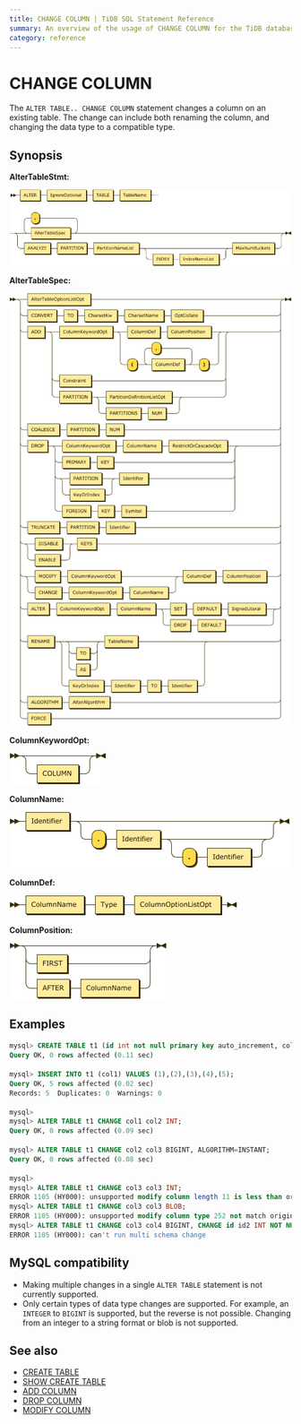 ```yaml
---
title: CHANGE COLUMN | TiDB SQL Statement Reference
summary: An overview of the usage of CHANGE COLUMN for the TiDB database.
category: reference
---
```


# CHANGE COLUMN

The `ALTER TABLE.. CHANGE COLUMN` statement changes a column on an existing table. The change can include both renaming the column, and changing the data type to a compatible type.

## Synopsis

**AlterTableStmt:**

![AlterTableStmt](/media/sqlgram-v3.0/AlterTableStmt.png)

**AlterTableSpec:**

![AlterTableSpec](/media/sqlgram-v3.0/AlterTableSpec.png)

**ColumnKeywordOpt:**

![ColumnKeywordOpt](/media/sqlgram-v3.0/ColumnKeywordOpt.png)

**ColumnName:**

![ColumnName](/media/sqlgram-v3.0/ColumnName.png)

**ColumnDef:**

![ColumnDef](/media/sqlgram-v3.0/ColumnDef.png)

**ColumnPosition:**

![ColumnPosition](/media/sqlgram-v3.0/ColumnPosition.png)

## Examples

```sql
mysql> CREATE TABLE t1 (id int not null primary key auto_increment, col1 INT);
Query OK, 0 rows affected (0.11 sec)

mysql> INSERT INTO t1 (col1) VALUES (1),(2),(3),(4),(5);
Query OK, 5 rows affected (0.02 sec)
Records: 5  Duplicates: 0  Warnings: 0

mysql>
mysql> ALTER TABLE t1 CHANGE col1 col2 INT;
Query OK, 0 rows affected (0.09 sec)

mysql> ALTER TABLE t1 CHANGE col2 col3 BIGINT, ALGORITHM=INSTANT;
Query OK, 0 rows affected (0.08 sec)

mysql>
mysql> ALTER TABLE t1 CHANGE col3 col3 INT;
ERROR 1105 (HY000): unsupported modify column length 11 is less than origin 20
mysql> ALTER TABLE t1 CHANGE col3 col3 BLOB;
ERROR 1105 (HY000): unsupported modify column type 252 not match origin 8
mysql> ALTER TABLE t1 CHANGE col3 col4 BIGINT, CHANGE id id2 INT NOT NULL;
ERROR 1105 (HY000): can't run multi schema change
```

## MySQL compatibility

* Making multiple changes in a single `ALTER TABLE` statement is not currently supported.
* Only certain types of data type changes are supported. For example, an `INTEGER` to `BIGINT` is supported, but the reverse is not possible. Changing from an integer to a string format or blob is not supported.

## See also

* [CREATE TABLE](/reference/sql/statements/create-table.md)
* [SHOW CREATE TABLE](/reference/sql/statements/show-create-table.md)
* [ADD COLUMN](/reference/sql/statements/add-column.md)
* [DROP COLUMN](/reference/sql/statements/drop-column.md)
* [MODIFY COLUMN](/reference/sql/statements/modify-column.md)
